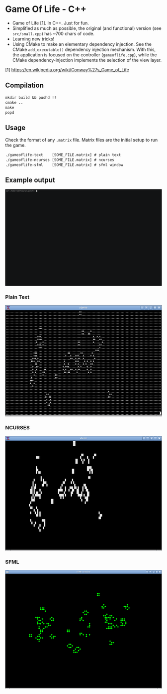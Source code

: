 # Game Of Life - C++

* Game of Life [1]. In C++. Just for fun.
* Simplified as much as possible, the original (and functional) version (see `src/small.cpp`) has ~700 chars of code.
* Learning new tricks!
* Using CMake to make an elementary dependency injection. See the CMake `add_executable()` dependency injection mechanism. With this, the application is focused on the controller (`gameoflife.cpp`), while the CMake dependency-injection implements the selection of the view layer.

[1] https://en.wikipedia.org/wiki/Conway%27s_Game_of_Life

## Compilation

```
mkdir build && pushd !!
cmake ..
make
popd
```

## Usage

Check the format of any `.matrix` file. Matrix files are the initial setup to run the game.

```
./gameoflife-text    [SOME_FILE.matrix] # plain text
./gameoflife-ncurses [SOME_FILE.matrix] # ncurses
./gameoflife-sfml    [SOME_FILE.matrix] # sfml window
```
## Example output

![](img/golife-ncurses.gif)

### Plain Text

![](img/plaintext.png)

### NCURSES

![](img/ncurses.png)

### SFML

![](img/sfml.png)
